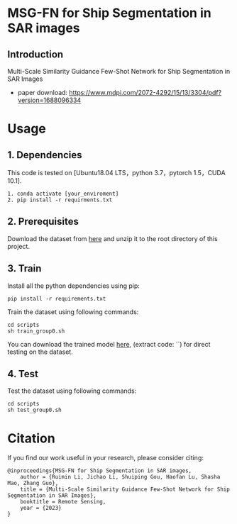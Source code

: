 # MSG-FN for Ship Segmentation in SAR images

## Introduction

Multi-Scale Similarity Guidance Few-Shot Network for Ship Segmentation in SAR Images
- paper download: https://www.mdpi.com/2072-4292/15/13/3304/pdf?version=1688096334


# Usage
## 1. Dependencies
This code is tested on [Ubuntu18.04 LTS，python 3.7，pytorch 1.5，CUDA 10.1]. 
 
 ```
1. conda activate [your_enviroment]
2. pip install -r requirments.txt
```

## 2. Prerequisites
Download the dataset from [here](https://drive.google.com/file/d/15Q-5A_GQBAQTOp9rHXedbU7S1Dti-tR9/view?usp=share_link) and unzip it to the root directory of this project.

## 3. Train
Install all the python dependencies using pip:
```
pip install -r requirements.txt
```
Train the dataset using following commands:
```
cd scripts
sh train_group0.sh
```
You can download the trained model [here](), (extract code: ``) for direct testing on the dataset. 
## 4. Test
Test the dataset using following commands:
```
cd scripts
sh test_group0.sh
```

# Citation

If you find our work useful in your research, please consider citing:

```
@inproceedings{MSG-FN for Ship Segmentation in SAR images,
    author = {Ruimin Li, Jichao Li, Shuiping Gou, Haofan Lu, Shasha Mao, Zhang Guo},
    title = {Multi-Scale Similarity Guidance Few-Shot Network for Ship Segmentation in SAR Images},
    booktitle = Remote Sensing,
    year = {2023}
}
```

